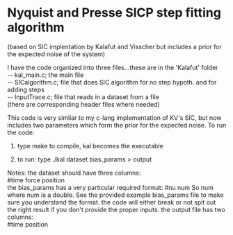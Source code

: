 # Nyquist and Presse SICP step fitting algorithm
(based on SIC implentation by Kalafut and Visscher but includes a prior for the expected noise of the system)

I have the code organized into three files...these are in the 'Kalafut' folder  
     -- kal_main.c;       the main file   
     -- SICalgorithm.c;   file that does SIC algorithm for no step hypoth. and for adding steps  
     -- InputTrace.c;     file that reads in a dataset from a file  
(there are corresponding header files where needed)  

This code is very similar to my c-lang implementation of KV's SIC, but now includes two parameters which form the prior for the expected noise.
To run the code:  
1) type make to compile, kal becomes the executable  
       
2) to run: type 
   ./kal dataset bias_params > output  
    
Notes: the dataset should have three columns:  
            #time  force  position  
       the bias_params has a very particular required format:
       	    #nu num
	     So num 
       where num is a double. See the provided example bias_params file to make sure you understand the format. 
       the code will either break or not spit out the right result if you don't provide the proper inputs.
       the output file has two columns:  
       	    #time  position  
